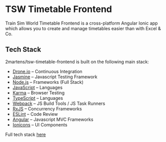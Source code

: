 # TSW Timetable Frontend

Train Sim World Timetable Frontend is a cross-platform Angular Ionic app which allows you to create and manage timetables easier than with Excel & Co.

## Tech Stack

2martens/tsw-timetable-frontend is built on the following main stack:

- [Drone.io](https://drone.io/) – Continuous Integration
- [Jasmine](http://jasmine.github.io/) – Javascript Testing Framework
- [Node.js](http://nodejs.org/) – Frameworks (Full Stack)
- [JavaScript](https://developer.mozilla.org/en-US/docs/Web/JavaScript) – Languages
- [Karma](http://karma-runner.github.io/) – Browser Testing
- [TypeScript](http://www.typescriptlang.org) – Languages
- [Webpack](http://webpack.js.org) – JS Build Tools / JS Task Runners
- [RxJS](http://reactivex.io/rxjs/) – Concurrency Frameworks
- [ESLint](http://eslint.org/) – Code Review
- [Angular](https://angular.io) – Javascript MVC Frameworks
- [Ionicons](http://ionicons.com/) – UI Components

Full tech stack [here](/techstack.md)
